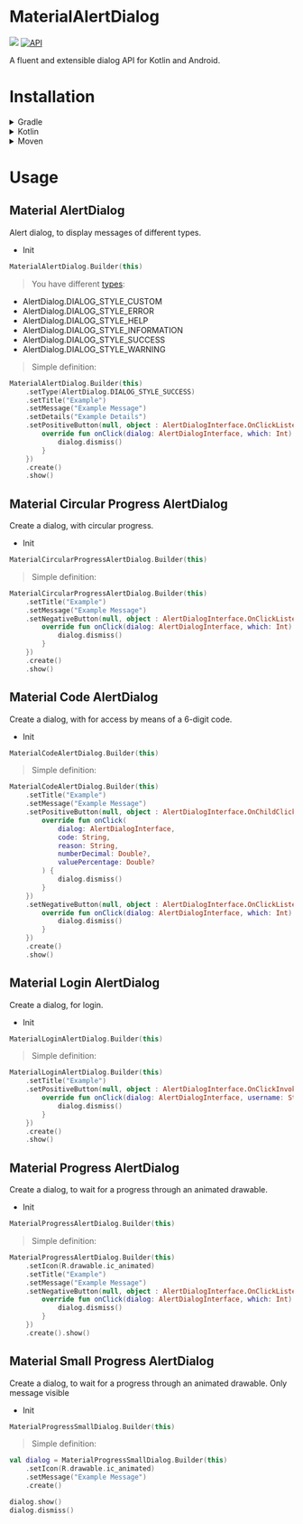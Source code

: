 # MaterialAlertDialog

[![](https://jitpack.io/v/leodan11/MaterialAlertDialog.svg)](https://jitpack.io/#leodan11/MaterialAlertDialog)
[![API](https://img.shields.io/badge/API-24%2B-brightgreen.svg?style=flat)](https://android-arsenal.com/api?level=24)

A fluent and extensible dialog API for Kotlin and Android.

# Installation

<details>
  <summary>Gradle</summary>

- Step 1. Add the JitPack repository to your build file

  Add it in your root build.gradle at the end of repositories:

  ```gradle
  allprojects {
    repositories {
      ...
      maven { url 'https://jitpack.io' }
      }
  }
  ```

- Step 2. Add the dependency

  ```gradle
  dependencies {
    implementation 'com.github.leodan11:MaterialAlertDialog:{latest version}'
  }
  ```

</details>

<details>
    <summary>Kotlin</summary>

- Step 1. Add the JitPack repository to your build file.

  Add it in your root build.gradle at the end of repositories:

  ```kotlin
  repositories {
      ...
      maven(url = "https://jitpack.io")
  }
  ```

- Step 2. Add the dependency

    ```kotlin
    dependencies {
      implementation("com.github.leodan11:MaterialAlertDialog:${latest version}")
    }
    ```

</details>

<details>
    <summary>Moven</summary>

- Step 1. Add the JitPack repository

  ```xml
  <repositories>
    <repository>
      <id>jitpack.io</id>
      <url>https://jitpack.io</url>
    </repository>
  </repositories>
  ```

- Step 2. Add the dependency

  ```xml
  <dependency>
    <groupId>com.github.leodan11</groupId>
      <artifactId>MaterialAlertDialog</artifactId>
      <version>latest version</version>
   </dependency>
  ```

</details>

# Usage

## Material AlertDialog

Alert dialog, to display messages of different types.

- Init

```kotlin
MaterialAlertDialog.Builder(this)
```

> You have different [types](https://github.com/leodan11/MaterialAlertDialog/tree/master/images):

- AlertDialog.DIALOG_STYLE_CUSTOM
- AlertDialog.DIALOG_STYLE_ERROR
- AlertDialog.DIALOG_STYLE_HELP
- AlertDialog.DIALOG_STYLE_INFORMATION
- AlertDialog.DIALOG_STYLE_SUCCESS
- AlertDialog.DIALOG_STYLE_WARNING

> Simple definition:

```kotlin
MaterialAlertDialog.Builder(this)
    .setType(AlertDialog.DIALOG_STYLE_SUCCESS)
    .setTitle("Example")
    .setMessage("Example Message")
    .setDetails("Example Details")
    .setPositiveButton(null, object : AlertDialogInterface.OnClickListener {
        override fun onClick(dialog: AlertDialogInterface, which: Int) {
            dialog.dismiss()
        }
    })
    .create()
    .show()
```

## Material Circular Progress AlertDialog

Create a dialog, with circular progress.

- Init

```kotlin
MaterialCircularProgressAlertDialog.Builder(this)
```

> Simple definition:

```kotlin
MaterialCircularProgressAlertDialog.Builder(this)
    .setTitle("Example")
    .setMessage("Example Message")
    .setNegativeButton(null, object : AlertDialogInterface.OnClickListener {
        override fun onClick(dialog: AlertDialogInterface, which: Int) {
            dialog.dismiss()
        }
    })
    .create()
    .show()
```

## Material Code AlertDialog

Create a dialog, with for access by means of a 6-digit code.

- Init

```kotlin
MaterialCodeAlertDialog.Builder(this)
```

> Simple definition:

```kotlin
MaterialCodeAlertDialog.Builder(this)
    .setTitle("Example")
    .setMessage("Example Message")
    .setPositiveButton(null, object : AlertDialogInterface.OnChildClickListenerInput {
        override fun onClick(
            dialog: AlertDialogInterface,
            code: String,
            reason: String,
            numberDecimal: Double?,
            valuePercentage: Double?
        ) {
            dialog.dismiss()
        }
    })
    .setNegativeButton(null, object : AlertDialogInterface.OnClickListener {
        override fun onClick(dialog: AlertDialogInterface, which: Int) {
            dialog.dismiss()
        }
    })
    .create()
    .show()
```

## Material Login AlertDialog

Create a dialog, for login.

- Init

```kotlin
MaterialLoginAlertDialog.Builder(this)
```

> Simple definition:

```kotlin
MaterialLoginAlertDialog.Builder(this)
    .setTitle("Example")
    .setPositiveButton(null, object : AlertDialogInterface.OnClickInvokedCallback {
        override fun onClick(dialog: AlertDialogInterface, username: String, password: String) {
            dialog.dismiss()
        }
    })
    .create()
    .show()
```

## Material Progress AlertDialog

Create a dialog, to wait for a progress through an animated drawable.

- Init

```kotlin
MaterialProgressAlertDialog.Builder(this)
```

> Simple definition:

```kotlin
MaterialProgressAlertDialog.Builder(this)
    .setIcon(R.drawable.ic_animated)
    .setTitle("Example")
    .setMessage("Example Message")
    .setNegativeButton(null, object : AlertDialogInterface.OnClickListener {
        override fun onClick(dialog: AlertDialogInterface, which: Int) {
            dialog.dismiss()
        }
    })
    .create().show()
```

## Material Small Progress AlertDialog

Create a dialog, to wait for a progress through an animated drawable. Only message visible

- Init

```kotlin
MaterialProgressSmallDialog.Builder(this)
```

> Simple definition:

```kotlin
val dialog = MaterialProgressSmallDialog.Builder(this)
    .setIcon(R.drawable.ic_animated)
    .setMessage("Example Message")
    .create()

dialog.show()
dialog.dismiss()
```